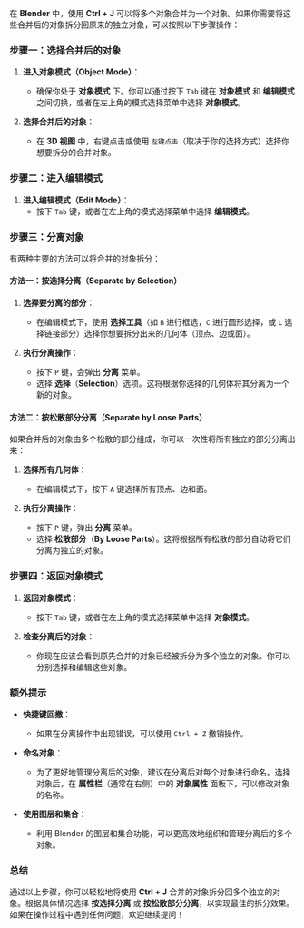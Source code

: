 在 **Blender** 中，使用 **Ctrl + J** 可以将多个对象合并为一个对象。如果你需要将这些合并后的对象拆分回原来的独立对象，可以按照以下步骤操作：

### **步骤一：选择合并后的对象**
1. **进入对象模式（Object Mode）**：
   - 确保你处于 **对象模式** 下。你可以通过按下 `Tab` 键在 **对象模式** 和 **编辑模式** 之间切换，或者在左上角的模式选择菜单中选择 **对象模式**。

2. **选择合并后的对象**：
   - 在 **3D 视图** 中，右键点击或使用 `左键点击`（取决于你的选择方式）选择你想要拆分的合并对象。

### **步骤二：进入编辑模式**
1. **进入编辑模式（Edit Mode）**：
   - 按下 `Tab` 键，或者在左上角的模式选择菜单中选择 **编辑模式**。

### **步骤三：分离对象**
有两种主要的方法可以将合并的对象拆分：

#### **方法一：按选择分离（Separate by Selection）**
1. **选择要分离的部分**：
   - 在编辑模式下，使用 **选择工具**（如 `B` 进行框选，`C` 进行圆形选择，或 `L` 选择链接部分）选择你想要拆分出来的几何体（顶点、边或面）。

2. **执行分离操作**：
   - 按下 `P` 键，会弹出 **分离** 菜单。
   - 选择 **选择**（**Selection**）选项。这将根据你选择的几何体将其分离为一个新的对象。

#### **方法二：按松散部分分离（Separate by Loose Parts）**
如果合并后的对象由多个松散的部分组成，你可以一次性将所有独立的部分分离出来：

1. **选择所有几何体**：
   - 在编辑模式下，按下 `A` 键选择所有顶点、边和面。

2. **执行分离操作**：
   - 按下 `P` 键，弹出 **分离** 菜单。
   - 选择 **松散部分**（**By Loose Parts**）。这将根据所有松散的部分自动将它们分离为独立的对象。

### **步骤四：返回对象模式**
1. **返回对象模式**：
   - 按下 `Tab` 键，或者在左上角的模式选择菜单中选择 **对象模式**。
   
2. **检查分离后的对象**：
   - 你现在应该会看到原先合并的对象已经被拆分为多个独立的对象。你可以分别选择和编辑这些对象。

### **额外提示**
- **快捷键回撤**：
  - 如果在分离操作中出现错误，可以使用 `Ctrl + Z` 撤销操作。
  
- **命名对象**：
  - 为了更好地管理分离后的对象，建议在分离后对每个对象进行命名。选择对象后，在 **属性栏**（通常在右侧）中的 **对象属性** 面板下，可以修改对象的名称。

- **使用图层和集合**：
  - 利用 Blender 的图层和集合功能，可以更高效地组织和管理分离后的多个对象。

### **总结**
通过以上步骤，你可以轻松地将使用 **Ctrl + J** 合并的对象拆分回多个独立的对象。根据具体情况选择 **按选择分离** 或 **按松散部分分离**，以实现最佳的拆分效果。如果在操作过程中遇到任何问题，欢迎继续提问！